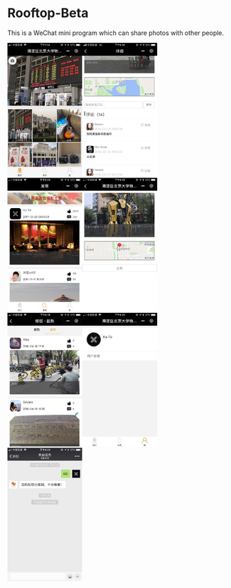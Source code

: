 Rooftop-Beta
==============
This is a WeChat mini program which can share photos with other people.

<img src='mdimage/image01.jpeg' height='300px'/><img src='mdimage/image02.png' height='300px'/><img src='mdimage/image03.png' height='300px'/><img src='mdimage/image04.png' height='300px'/><img src='mdimage/image05.jpeg' height='300px'/><img src='mdimage/image06.jpeg' height='300px'/><img src='mdimage/image07.jpeg' height='300px'/>
